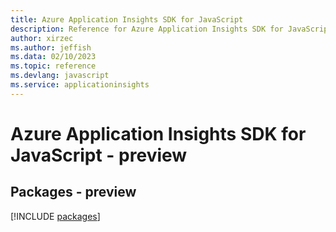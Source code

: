 ```yaml
---
title: Azure Application Insights SDK for JavaScript
description: Reference for Azure Application Insights SDK for JavaScript
author: xirzec
ms.author: jeffish
ms.data: 02/10/2023
ms.topic: reference
ms.devlang: javascript
ms.service: applicationinsights
---
```

# Azure Application Insights SDK for JavaScript - preview
## Packages - preview
[!INCLUDE [packages](application-insights-index.md)]